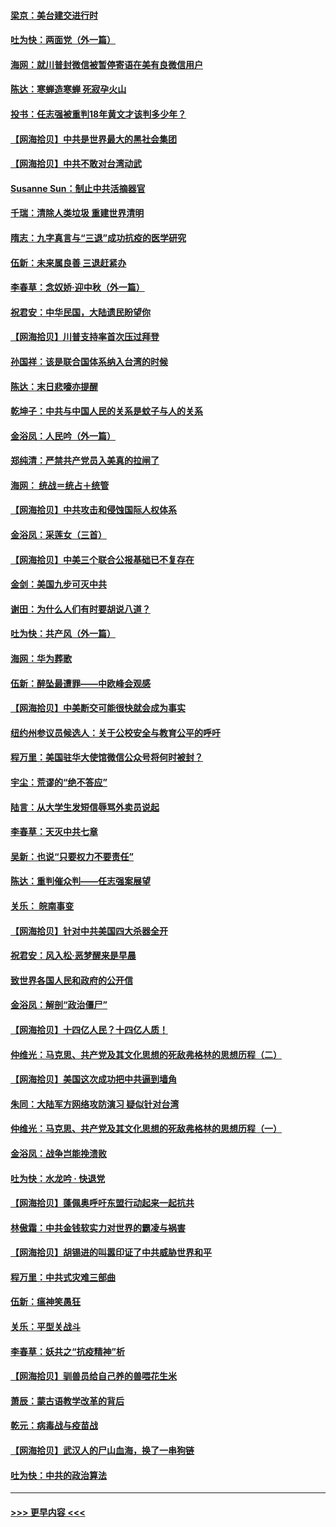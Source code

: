 #### [梁京：美台建交进行时](../pages/nsc993/n12424066.md?t=09240802) 
#### [吐为快：两面党（外一篇）](../pages/nsc993/n12424043.md?t=09240802) 
#### [海网：就川普封微信被暂停寄语在美有良微信用户](../pages/nsc993/n12424021.md?t=09240802) 
#### [陈达：寒蝉造寒蝉 死寂孕火山](../pages/nsc993/n12423958.md?t=09240802) 
#### [投书：任志强被重判18年黄文才该判多少年？](../pages/nsc993/n12423672.md?t=09240802) 
#### [【网海拾贝】中共是世界最大的黑社会集团](../pages/nsc993/n12423543.md?t=09240802) 
#### [【网海拾贝】中共不敢对台湾动武](../pages/nsc993/n12421418.md?t=09240802) 
#### [Susanne Sun：制止中共活摘器官](../pages/nsc993/n12419654.md?t=09240802) 
#### [千瑞：清除人类垃圾 重建世界清明](../pages/nsc993/n12419414.md?t=09240802) 
#### [隋志：九字真言与“三退”成功抗疫的医学研究](../pages/nsc993/n12419248.md?t=09240802) 
#### [伍新：未来属良善 三退赶紧办](../pages/nsc993/n12418496.md?t=09240802) 
#### [李春草：念奴娇·迎中秋（外一篇）](../pages/nsc993/n12418465.md?t=09240802) 
#### [祝君安：中华民国，大陆遗民盼望你](../pages/nsc993/n12418089.md?t=09240802) 
#### [【网海拾贝】川普支持率首次压过拜登](../pages/nsc993/n12418050.md?t=09240802) 
#### [孙国祥：该是联合国体系纳入台湾的时候](../pages/nsc993/n12417369.md?t=09240802) 
#### [陈达：末日悲嚎亦提醒](../pages/nsc993/n12416736.md?t=09240802) 
#### [乾坤子：中共与中国人民的关系是蚊子与人的关系](../pages/nsc993/n12416632.md?t=09240802) 
#### [金浴凤：人民吟（外一篇）](../pages/nsc993/n12416567.md?t=09240802) 
#### [郑纯清：严禁共产党员入美真的拉闸了](../pages/nsc993/n12416550.md?t=09240802) 
#### [海网： 统战＝统占＋统管](../pages/nsc993/n12416404.md?t=09240802) 
#### [【网海拾贝】中共攻击和侵蚀国际人权体系](../pages/nsc993/n12416250.md?t=09240802) 
#### [金浴凤：采莲女（三首）](../pages/nsc993/n12415517.md?t=09240802) 
#### [【网海拾贝】中美三个联合公报基础已不复存在](../pages/nsc993/n12415054.md?t=09240802) 
#### [金剑：美国九步可灭中共](../pages/nsc993/n12413183.md?t=09240802) 
#### [谢田：为什么人们有时要胡说八道？](../pages/nsc993/n12411861.md?t=09240802) 
#### [吐为快：共产风（外一篇）](../pages/nsc993/n12411761.md?t=09240802) 
#### [海网：华为葬歌](../pages/nsc993/n12410381.md?t=09240802) 
#### [伍新：醉坠最遭罪——中欧峰会观感](../pages/nsc993/n12410364.md?t=09240802) 
#### [【网海拾贝】中美断交可能很快就会成为事实](../pages/nsc993/n12409495.md?t=09240802) 
#### [纽约州参议员候选人：关于公校安全与教育公平的呼吁](../pages/nsc993/n12409228.md?t=09240802) 
#### [程万里：美国驻华大使馆微信公众号将何时被封？](../pages/nsc993/n12407397.md?t=09240802) 
#### [宇尘：荒谬的“绝不答应”](../pages/nsc993/n12407360.md?t=09240802) 
#### [陆言：从大学生发短信辱骂外卖员说起](../pages/nsc993/n12407285.md?t=09240802) 
#### [李春草：天灭中共七章](../pages/nsc993/n12406988.md?t=09240802) 
#### [吴新：也说“只要权力不要责任”](../pages/nsc993/n12406966.md?t=09240802) 
#### [陈达：重判催众判——任志强案展望](../pages/nsc993/n12404540.md?t=09240802) 
#### [关乐： 皖南事变](../pages/nsc993/n12404288.md?t=09240802) 
#### [【网海拾贝】针对中共美国四大杀器全开](../pages/nsc993/n12404172.md?t=09240802) 
#### [祝君安：风入松‧恶梦醒来是早晨](../pages/nsc993/n12401953.md?t=09240802) 
#### [致世界各国人民和政府的公开信](../pages/nsc993/n12401824.md?t=09240802) 
#### [金浴凤：解剖“政治僵尸”](../pages/nsc993/n12401808.md?t=09240802) 
#### [【网海拾贝】十四亿人民？十四亿人质！](../pages/nsc993/n12401708.md?t=09240802) 
#### [仲维光：马克思、共产党及其文化思想的死敌弗格林的思想历程（二）](../pages/nsc993/n12399107.md?t=09240802) 
#### [【网海拾贝】美国这次成功把中共逼到墙角](../pages/nsc993/n12400173.md?t=09240802) 
#### [朱同：大陆军方网络攻防演习 疑似针对台湾](../pages/nsc993/n12399868.md?t=09240802) 
#### [仲维光：马克思、共产党及其文化思想的死敌弗格林的思想历程（一）](../pages/nsc993/n12398341.md?t=09240802) 
#### [金浴凤：战争岂能挽溃败](../pages/nsc993/n12398855.md?t=09240802) 
#### [吐为快：水龙吟 · 快退党](../pages/nsc993/n12398849.md?t=09240802) 
#### [【网海拾贝】蓬佩奥呼吁东盟行动起来一起抗共](../pages/nsc993/n12398291.md?t=09240802) 
#### [林傲霜：中共金钱软实力对世界的霸凌与祸害](../pages/nsc993/n12397515.md?t=09240802) 
#### [【网海拾贝】胡锡进的叫嚣印证了中共威胁世界和平](../pages/nsc993/n12397455.md?t=09240802) 
#### [程万里：中共式灾难三部曲](../pages/nsc993/n12397106.md?t=09240802) 
#### [伍新：瘟神笑愚狂](../pages/nsc993/n12397052.md?t=09240802) 
#### [关乐：平型关战斗](../pages/nsc993/n12395387.md?t=09240802) 
#### [李春草：妖共之“抗疫精神”析](../pages/nsc993/n12395240.md?t=09240802) 
#### [【网海拾贝】驯兽员给自己养的兽喂花生米](../pages/nsc993/n12393919.md?t=09240802) 
#### [萧辰：蒙古语教学改革的背后](../pages/nsc993/n12393677.md?t=09240802) 
#### [乾元：病毒战与疫苗战](../pages/nsc993/n12393107.md?t=09240802) 
#### [【网海拾贝】武汉人的尸山血海，换了一串狗链](../pages/nsc993/n12393043.md?t=09240802) 
#### [吐为快：中共的政治算法](../pages/nsc993/n12390506.md?t=09240802) 

----
#### [ >>> 更早内容 <<< ](../indexes/nsc993-earlier.md)
